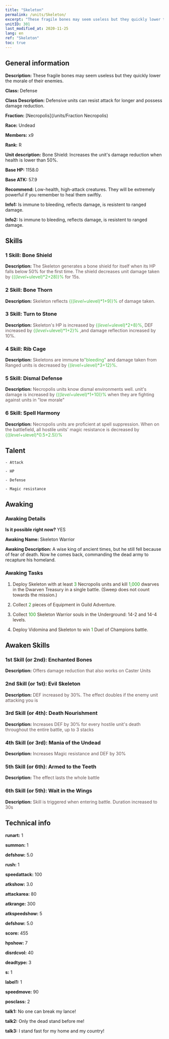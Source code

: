 ```yaml
---
title: "Skeleton"
permalink: /units/Skeleton/
excerpt: "These fragile bones may seem useless but they quickly lower the morale of their enemies."
unitID: 301
last_modified_at: 2020-11-25
lang: en
ref: "Skeleton"
toc: true
---
```

## General information
 **Description:** These fragile bones may seem useless but they quickly lower the morale of their enemies.

 **Class:** Defense

 **Class Description:** Defensive units can resist attack for longer and possess damage reduction.

 **Fraction:** [Necropolis](/units/Fraction Necropolis)

 **Race:** Undead

 **Members:** x9

 **Rank:** R

 **Unit description:** Bone Shield: Increases the unit's damage reduction when health is lower than 50%.

 **Base HP:** 1158.0

 **Base ATK:** 57.9

 **Recommend:** Low-health, high-attack creatures. They will be extremely powerful if you remember to heal them swiftly.

 **Info1:** Is immune to bleeding, reflects damage, is resistent to ranged damage.

 **Info2:** Is immune to bleeding, reflects damage, is resistent to ranged damage.

## Skills
### 1 Skill: Bone Shield
 **Description:** <span style="color: #645252">The Skeleton generates a bone shield for itself when its HP falls below 50% for the first time. The shield decreases unit damage taken by <span style="color: black"><span style="color: #48b946">{(($level+$ulevel)*2+28)}%<span style="color: black"><span style="color: #645252"> for 15s.<span style="color: black">

### 2 Skill: Bone Thorn
 **Description:** <span style="color: #645252">Skeleton reflects <span style="color: black"><span style="color: #48b946">{(($level+$ulevel)*1+9)}%<span style="color: black"><span style="color: #645252"> of damage taken.<span style="color: black">

### 3 Skill: Turn to Stone
 **Description:** <span style="color: #645252">Skeleton's HP is increased by <span style="color: black"><span style="color: #48b946">{($level+$ulevel)*2+8}%<span style="color: black"><span style="color: #645252">, DEF increased by <span style="color: black"><span style="color: #48b946">{($level+$ulevel)*1+2}%<span style="color: black"><span style="color: #645252"> ,and damage reflection increased by 10%.<span style="color: black">

### 4 Skill: Rib Cage
 **Description:** <span style="color: #645252">Skeletons are immune to<span style="color: black"><span style="color: #48b946">\"bleeding\"<span style="color: black"><span style="color: #645252"> and damage taken from Ranged units is decreased by <span style="color: black"><span style="color: #48b946">{($level+$ulevel)*3+12}%<span style="color: black"><span style="color: #645252">.<span style="color: black">

### 5 Skill: Dismal Defense
 **Description:** <span style="color: #645252">Necropolis units know dismal environments well. unit's damage is increased by <span style="color: black"><span style="color: #48b946">{(($level+$ulevel)*1+10)}%<span style="color: black"><span style="color: #645252"> when they are fighting against units in \"low morale\"<span style="color: black">

### 6 Skill: Spell Harmony
 **Description:** <span style="color: #645252">Necropolis units are proficient at spell suppression. When on the battlefield, all hostile units' magic resistance is decreased by <span style="color: black"><span style="color: #48b946">{(($level+$ulevel)*0.5+2.5)}%<span style="color: black">

## Talent

    - Attack

    - HP

    - Defense

    - Magic resistance

## Awaking
### Awaking Details
 **Is it possible right now?** YES

 **Awaking Name:** Skeleton Warrior

 **Awaking Description:** A wise king of ancient times, but he still fell because of fear of death. Now he comes back, commanding the dead army to recapture his homeland.

### Awaking Tasks
 1. <span style="color: #3c2a1e">Deploy Skeleton with at least <span style="color: black"><span style="color: #1ca216">3<span style="color: black"><span style="color: #3c2a1e"> Necropolis units and kill <span style="color: black"><span style="color: #1ca216">1,000<span style="color: black"><span style="color: #3c2a1e"> dwarves in the Dwarven Treasury in a single battle. (Sweep does not count towards the mission.)<span style="color: black">

 2. <span style="color: #3c2a1e">Collect <span style="color: black"><span style="color: #1ca216">2<span style="color: black"><span style="color: #3c2a1e"> pieces of Equipment in Guild Adventure.<span style="color: black">

 3. <span style="color: #3c2a1e">Collect <span style="color: black"><span style="color: #1ca216">100<span style="color: black"><span style="color: #3c2a1e"> Skeleton Warrior souls in the Underground: 14-2 and 14-4 levels.<span style="color: black">

 4. <span style="color: #3c2a1e">Deploy Vidomina and Skeleton to win <span style="color: black"><span style="color: #1ca216">1<span style="color: black"><span style="color: #3c2a1e"> Duel of Champions battle.<span style="color: black">

## Awaken Skills

### 1st Skill (or 2nd): Enchanted Bones
 **Description:** <span style="color: #48b946"><Rib Cage><span style="color: black"><span style="color: #645252">Offers damage reduction that also works on Caster Units<span style="color: black">

### 2nd Skill (or 1st): Evil Skeleton
 **Description:** <span style="color: #48b946"><Rib Cage><span style="color: #645252">DEF increased by 30%. The effect doubles if the enemy unit attacking you is <Low Morale><span style="color: black">

### 3rd Skill (or 4th): Death Nourishment
 **Description:** <span style="color: #48b946"><Turn to Stone><span style="color: black"><span style="color: #645252">Increases DEF by 30% for every hostile unit's death throughout the entire battle, up to 3 stacks<span style="color: black">

### 4th Skill (or 3rd): Mania of the Undead
 **Description:** <span style="color: #48b946"><Turn to Stone><span style="color: black"><span style="color: #645252">Increases Magic resistance and DEF by 30%<span style="color: black">

### 5th Skill (or 6th): Armed to the Teeth
 **Description:** <span style="color: #48b946"><Bone Shield><span style="color: black"><span style="color: #645252">The effect lasts the whole battle<span style="color: black">

### 6th Skill (or 5th): Wait in the Wings
 **Description:** <span style="color: #48b946"><Turn to Stone><span style="color: black"><span style="color: #645252">Skill is triggered when entering battle. Duration increased to 30s<span style="color: black">

## Technical info
 **runart:** 1

 **summon:** 1

 **defshow:** 5.0

 **rush:** 1

 **speedattack:** 100

 **atkshow:** 3.0

 **attackarea:** 80

 **atkrange:** 300

 **atkspeedshow:** 5

 **defshow:** 5.0

 **score:** 455

 **hpshow:** 7

 **disrdcvol:** 40

 **deadtype:** 3

 **s:** 1

 **label1:** 1

 **speedmove:** 90

 **posclass:** 2

 **talk1:** No one can break my lance!

 **talk2:** Only the dead stand before me!

 **talk3:** I stand fast for my home and my country!

